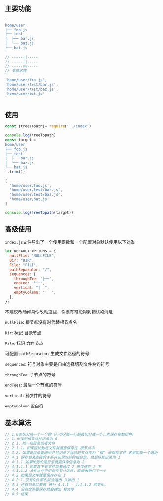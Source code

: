 ## 主要功能
~~~js
`
home/user
├── foo.js
├── test
|  ├── bar.js
|  └── baz.js
└── bat.js
`
// -----||-----
// -----||-----
// -----vv-----
// 变成这样
`
'home/user/foo.js',
'home/user/test/bar.js',
'home/user/test/baz.js',
'home/user/bat.js'
`
~~~

## 使用
~~~js
const {treeTopath}= require('../index')

console.log(treeTopath)
const target = `
home/user
├── foo.js
├── test
|  ├── bar.js
|  └── baz.js
└── bat.js
`.trim();

[
  'home/user/foo.js',
  'home/user/test/bar.js',
  'home/user/test/baz.js',
  'home/user/bat.js'
]

console.log(treeTopath(target))
~~~

## 高级使用
`index.js`文件导出了一个使用函数和一个配置对象默认使用以下对象
~~~js
let DEFAULT_OPTIONS = {
  nullFlie: "NULLFILE",
  Dir: "DIR",
  File: "FILE",
  pathSeparator: "/",
  sequences: {
    throughTee: "├──",
    endTee: "└──",
    vertical: "|  ",
    emptyColumn: "   ",
  },
};
~~~
不建议改动如果你改动这些，你很有可能得到错误的消息

`nullFlie`: 根节点没有时代替根节点名

`Dir`: 标记 目录节点

`File`: 标记 文件节点

可配置
`pathSeparator`: 生成文件路径的符号

`sequences`: 符号对象主要是自由选择切割文件树的符号

`throughTee`: 子节点的符号

`endTeez`: 最后一个节点的符号

`vertical`: 孙文件的符号

`emptyColumn` 空白符

## 基本算法
~~~js
// 1.0先切分成一个一个的（行切分每一行都会切分成一个元素保存在数组中）
// 1.先找到根节点并记录为 0
// 2.1、找一级目录或者文件
// 2.1.1、如果查找到是文件就直接保存在 根节点中
// 3.2、如果是目录要遍历并且记录下当前的节点作为 “根” 来保存文件 这里实现一个遍历
// 4.1 保存目录直接的关系先记录当前的根目录，然后将其记录为 1
// 4.1.1 如果找到的是目录就要保存信息为 2
// 4.1.1.1 如果其下有文件就要通过 2 来存储在 2 下
// 4.1.1.2 没有文件不用保存节点信息，直接来进行下一步
// 4.2 如果是文件就要保存存在 1
// 4.2.1 没有文件那么就会退出 并弹出 1
// 4.3 还有目录就要再 进行 4.1.1 - 4.1.1.2 的变化。
// 4.4 没有文件要保存就会弹出 根文件
// 4.5 结束
~~~